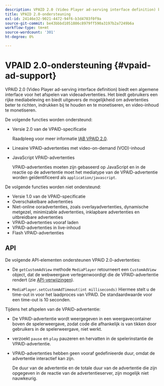 ```yaml
---
description: VPAID 2.0 (Video Player ad-serving interface definition) biedt een algemene interface voor het afspelen van videoadvertenties. Het biedt gebruikers een rijke mediabeleving en biedt uitgevers de mogelijkheid om advertenties beter te richten, indrukken bij te houden en te monetiseren, en video-inhoud te monetiseren.
title: VPAID 2.0-ondersteuning
exl-id: 24146e32-9021-4472-94f6-b3d4703f0f9a
source-git-commit: be43bbbd1051886c8979ff590a3197b2a7249b6a
workflow-type: tm+mt
source-wordcount: '301'
ht-degree: 0%

---
```


# VPAID 2.0-ondersteuning {#vpaid-ad-support}

VPAID 2.0 (Video Player ad-serving interface definition) biedt een algemene interface voor het afspelen van videoadvertenties. Het biedt gebruikers een rijke mediabeleving en biedt uitgevers de mogelijkheid om advertenties beter te richten, indrukken bij te houden en te monetiseren, en video-inhoud te monetiseren.

De volgende functies worden ondersteund:

* Versie 2.0 van de VPAID-specificatie

   Raadpleeg voor meer informatie [IAB VPAID 2.0](https://www.iab.com/wp-content/uploads/2015/06/VPAID_2_0_Final_04-10-2012.pdf).
* Lineaire VPAID-advertenties met video-on-demand (VOD)-inhoud
* JavaScript VPAID-advertenties

   VPAID-advertenties moeten zijn gebaseerd op JavaScript en in de reactie op de advertentie moet het mediatype van de VPAID-advertentie worden geïdentificeerd als `application/javascript`.

De volgende functies worden niet ondersteund:

* Versie 1.0 van de VPAID-specificatie
* Overschakelbare advertenties
* Niet-online ooradvertenties, zoals overlayadvertenties, dynamische metgezel, minimizable advertenties, inklapbare advertenties en uitbreidbare advertenties
* VPAID-advertenties vooraf laden
* VPAID-advertenties in live-inhoud
* Flash VPAID-advertenties

## API

De volgende API-elementen ondersteunen VPAID 2.0-advertenties:

* De `getCustomAdView` methode `MediaPlayer` retourneert een `CustomAdView` object, dat de webweergave vertegenwoordigt die de VPAID-advertentie rendert (zie [API-verwijzingen](https://help.adobe.com/en_US/primetime/api/psdk/javadoc/index.html)).

* `MediaPlayer.setCustomAdTimeout(int milliseconds)` Hiermee stelt u de time-out in voor het laadproces van VPAID. De standaardwaarde voor een time-out is 10 seconden.

Tijdens het afspelen van de VPAID-advertentie:

* De VPAID-advertentie wordt weergegeven in een weergavecontainer boven de spelerweergave, zodat code die afhankelijk is van tikken door gebruikers in de spelerweergave, niet werkt.
* verzoekt `pause` en `play` pauzeren en hervatten in de spelerinstantie de VPAID-advertentie.

* VPAID-advertenties hebben geen vooraf gedefinieerde duur, omdat de advertentie interactief kan zijn.

   De duur van de advertentie en de totale duur van de advertentie die zijn opgegeven in de reactie van de advertentieserver, zijn mogelijk niet nauwkeurig.
